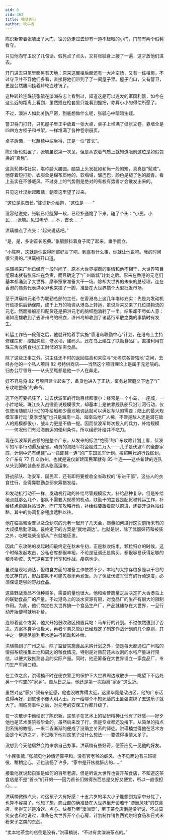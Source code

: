 ```yaml
---
aid: 6
zid: 462
title: 粮草先行
author: 吹牛者
---
```


陈识新带着张毓出了大门，往旁边走过去却有一道不起眼的小门，门前有两个假髡看守。

只见他向守卫说了几句话，假髡点了点头，又将张毓身上搜了一遍，这才放他们进去。

开门进去只见里面另有天地：原来这翼楼后面还有一大片空场，又有一栋楼房。不过守卫并不容他们多看，直接将他们带到了了一间屋子里。屋子门口，又有警卫，更是公然腰间挂着转轮连珠铳了。

这种转轮连珠铳张毓在澳洲杂志上看到过，知道这是可以连发的军国利器，如今在这么近的距离上看到，虽然插在枪套里只能看到握把，亦算小小的得偿所愿了。

不过，澳洲人如此关防严密，到底想做什么呢，张毓心中暗暗生疑。

警卫将门打开，只见屋子里正中放着一张大桌，桌子上堆满了纸张文卷。靠墙全是四四方方柜子和书架，一样堆满了各种卷宗册页。

桌子后面，一张藤椅中端坐得，正是一位“首长”。

陈识新也就罢了，张毓虽说第一次见，但是从衣着气质上就知道眼前这位是如假包换的“真髡”。

这真髡体格壮实，堪称膀大腰圆。脑袋上头发犹如和尚一般的短，真真是“髡贼”。他穿着短打扮，衣服全是棉布质地的，软塌塌，皱巴巴，颜色是褪了色的靛青。看上去实在不够威风。不过身上的气势倒是绝对的有权有势者才会散发出来的。

只见这壮汉抬起眼睛，朝着这里望了过来。

“这位是洪首长。”陈识新介绍道，“这位是——”

没容他说完，张毓已经腿脚一软，已经扑通跪了下来。磕了个头：“小民，小民……张毓。见过老爷……不，首长……”

洪璜楠点了点头：“起来说话吧。”

“是，是，多谢首长恩典。”张毓颤抖着身子爬了起来，垂手而立。

“小陈啊，这就是你说得同窗好友了吧。到底有什么事，你就让他说吧。我的时间很宝贵的。”洪璜楠开口道。

洪璜楠来广州已经有一段时间了，原本大世界招商的事情和他不相干，大世界项目组原本就有张易坤在负责，而且确定了“广州新城”计划之后。原来在香港的元老们基本都涌到了大世界，摩拳擦掌准备大干一场。除却大世界的未来的总经理，连在香港的商务代表洪水尹也来插了一脚，准备在大世界搞个大型批发市场。

至于洪璜楠元老作为联勤总部的主任，在香港岛上这几年堪称充实：先是为发动机行动提供后勤保障，成千上万的物资从港岛上转运，虽说后来又来了几位搞物流的元老。然而排船期和配货还是把洪元老的脑细胞消耗了一半。结果却不尽如人意：诸如高雄收到了去济州岛的棉衣，济州岛却收到了诸葛行军散之类的事情时有发生。

转运工作告一段落之后，他就开始着手实施“香港岛联勤中心”计划，在港岛上主持修建库房，挖掘洞窟，修水坝，建码头。还在岛上建立了联勤食品厂。直接利用在珠三角收购食材加工耐储的军需食品。

除了这些正事之外。洪主任还不时的返回临高和来往与“元老院各管辖地”之间，去经办他的一个私人项目 82 号特供商店——当然这个项目理论上是属于元老院的。归办公厅领导——从头至尾都是他一个人在奔走。

好不容易将 82 号项目建立起来了，备货也进入了正轨，军务总管庭又下达了“广东攻略整备”的命令。

这下他可要抓狂了，过去伏波军的行动目标都很小：经常是一个小岛，一座城，一小片地域。珠江突入战役虽说规模很大，却基本上是依靠舰队船只沿江河行动，仅仅使用随舰队行动的补给船和少量现地调达就可以满足军队的需要；陆上的最大规模军事行动“夏季觉醒”也只是海南一岛，海南岛地广人稀，不管是敌人还是潜在敌人的规模都很小，战斗力更是不值一提。因而伏波军每次投入的兵力，补给规模——何况他们有沿海航运的便利条件。所以组织补给并不吃力。

现在伏波军要占领的是整个广东，从发来的标注“绝密”的广东攻略计划上看，伏波军的军事行动遍及全省。动员的海陆军将会超过二万人——几乎是伏波军的全部家底，计划中还有组建“占一县即建一连”的广东国民军计划。按照明代的行政区划，全广东有 77 县 8 散州，也就是说仅新建国民军就有 85 个连——这些新建的连队从头到脚的装备都要从临高运来。

野战部队、治安军、国民军，还有即将要接收全省政权的“东进干部”，这些人的衣食住行，全得靠联勤总部来筹措发给。

和发动机行动不一样，发动机行动的补给尽管规模宏大，补给品种复杂，但是补给地点就那么几个，部队不需要大规模的机动，联勤干的主要是配货和转运工作，补给终点距离兵站很近。而广东攻略行动，补给线要跟着部队前进，还要开设兵站线路。其中的协调复杂程度远胜以往。

他在临高和索普以及企划院的元老一起开了几天会，商量如何进行这次前所未有的大规模后勤活动。最终定下的方案是“就地调达”。也就是说，除了武器弹药和被装之外，吃喝烧柴全部从广东就地征发。

因此广东攻略的发起时间最终定在秋末冬初，正是秋收结束，颗粒归仓的时候，这个时候发起攻击，公私仓库都很丰裕，不论是征调还是购买，都很容易获得足够的粮食物资。天气凉爽宜于行军和作战，疫病也少。

虽说是现地调达，但粮食方面的准备工作依然不少，本地的大宗存粮多是以干谷的形式存在的，野战部队不可能先舂米再煮饭。为了保证伏波军惯有的行动速度，必须保证足够的野战食品。

这些野战食品不但种类多，需要的量也很大。他和索普商量之后决定扩大香港岛上的联勤食品厂的产量。不过港岛上的淡水资源有限，对食品厂的生产有很大的限制作用。为此，他们商定在大世界搞一个食品生产厂，产品就储存在大世界，一旦行动开始便可就地补给。

连带着这个方案，他又开始鼓吹敌区预置兵站：马车行的计划。不过依然遭到了否决。方案本身争议极大，再者军务总管庭已经规定了制定作战计划的几个原则，其中之一便是尽量利用水运进行机动和补给。

洪璜楠到了广州之后，除了监督实施食品采购计划之外，便是每天都通过广州站的情报系统搜集本地和周边的粮食情况，特别是对目前还未收割的水稻产量进行预估，以便大致推测各县的实际产量。同时，他还筹备在大世界设立一家食品厂，专门生产军用口粮。

在工作之余，洪璜楠不时在便衣警卫的保护下大世界周边散散步——眺望下不远处另一个时空的“家乡”。自从日之后，他还是第一次距离“家乡”这么近。

虽然对这“家乡”颇有亲近感，他也没敢靠得太近，这里毕竟是敌占区，他的广东话说得再好，到底也不像大明人士。万一给哪个不知死活的土匪强盗绑了去这乐子就大了。闹临高事件之后，对元老的安保工作都升级了。

在一次散步中他结识了陈识新。这孩子在艺术上的钻研精神让他有了好感——好歹他也是艺术类院校毕业的。虽然后来改了行，但是专业都还没撂下。从简单的指点到系统的教授，一来二去渐渐的便成了没确立关系的师徒。洪璜楠觉得他在艺术方面是个可造之才，不过眼下他对这孩子没什么想法——要做得事情太多了。

没想到今天他居然会跑来求自己办事。洪璜楠有些好奇，便答应见一见他的好友。

“小民张毓，”张毓见他神情还算平和，没有官老爷的威风，也不见两边有三班衙役，稍稍定心，话也流畅了许多，“家中是开核桃酥店的……”

接着他就说起自家是如何的百年老店，但是听说大世界也要开茶食店，不知道这茶食店是不是“首长”们开的——因为首长们做得东西总是又好又便宜，所以一直很担心……

洪璜楠微微点头，对这孩子大有好感：十五六岁的半大小子能想到为家中分忧了，也算不容易了。他想了想，商业部的确准备在大世界里开设若干“澳洲风味”的饮食店，卖得无非是冷饮、点心、快餐乃至“澳洲菜”，至于茶食店倒是没听说，不过莫笑安也和他说过，准备在大世界开个点心房，计划制作销售西式烘培食品和日式米粉果子之类的东西。

“卖本地茶食的店倒是没有，”洪璜楠说，“不过有卖澳洲茶点的。”
